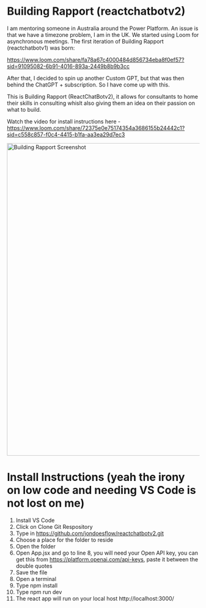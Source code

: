 # Building Rapport (reactchatbotv2)

I am mentoring someone in Australia around the Power Platform. An issue is that we have a timezone problem, I am in the UK.  We started using Loom for asynchronous meetings.  The first iteration of Building Rapport (reactchatbotv1) was born:

https://www.loom.com/share/fa78a67c4000484d856734eba8f0ef57?sid=91095082-6b91-4016-893a-2449b8b9b3cc

After that, I decided to spin up another Custom GPT, but that was then behind the ChatGPT + subscription.  So I have come up with this.

This is Building Rapport (ReactChatBotv2), it allows for consultants to home their skills in consulting whislt also giving them an idea on their passion on what to build.

Watch the video for install instructions here - https://www.loom.com/share/72375e0e75174354a3686155b24442c1?sid=c558c857-f0c4-4415-b1fa-aa3ea29d7ec3

<img width="815" alt="Building Rapport Screenshot" src="https://github.com/jondoesflow/reactchatbotv2/assets/60231096/7d64aca6-779a-4aaa-a668-9e169e7d7e11">

# Install Instructions (yeah the irony on low code and needing VS Code is not lost on me)

1. Install VS Code
2. Click on Clone Git Respository
3. Type in https://github.com/jondoesflow/reactchatbotv2.git
4. Choose a place for the folder to reside
5. Open the folder
6. Open App.jsx and go to line 8, you will need your Open API key, you can get this from https://platform.openai.com/api-keys, paste it between the double quotes
7. Save the file
8. Open a terminal
9. Type npm install
10. Type npm run dev
11. The react app will run on your local host http://localhost:3000/


